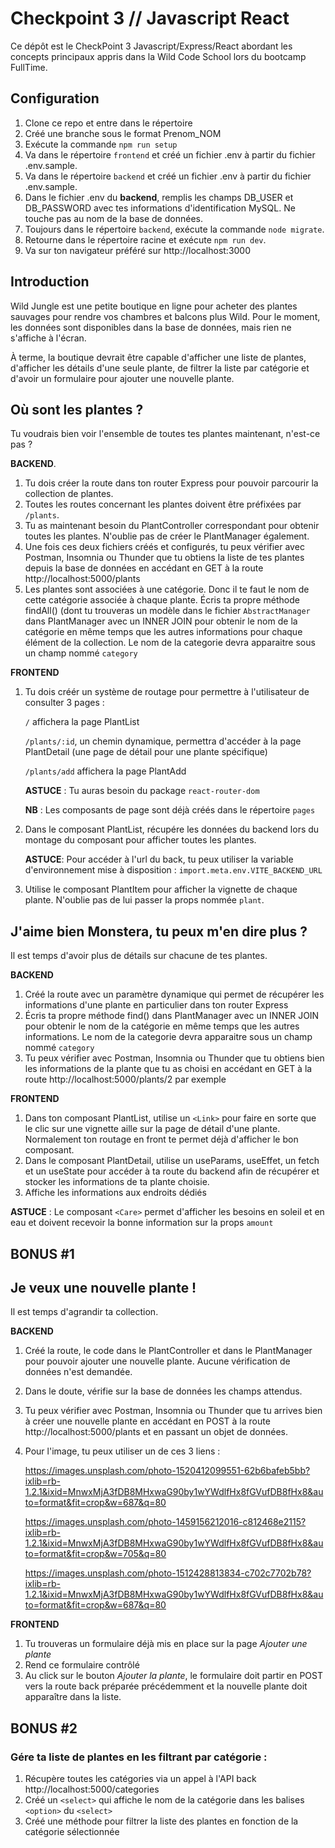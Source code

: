 # Checkpoint 3 // Javascript React

Ce dépôt est le CheckPoint 3 Javascript/Express/React abordant les concepts principaux appris dans la Wild Code School lors du bootcamp FullTime.

## Configuration
1. Clone ce repo et entre dans le répertoire
2. Créé une branche sous le format Prenom_NOM
3. Exécute la commande `npm run setup`
4. Va dans le répertoire `frontend` et créé un fichier .env à partir du fichier .env.sample.
5. Va dans le répertoire `backend` et créé un fichier .env à partir du fichier .env.sample.
6. Dans le fichier .env du **backend**, remplis les champs DB_USER et DB_PASSWORD avec tes informations d'identification MySQL. Ne touche pas au nom de la base de données.
7. Toujours dans le répertoire `backend`, exécute la commande `node migrate`.
8. Retourne dans le répertoire racine et exécute `npm run dev`.
9. Va sur ton navigateur préféré sur http://localhost:3000

## Introduction
Wild Jungle est une petite boutique en ligne pour acheter des plantes sauvages pour rendre vos chambres et balcons plus Wild.
Pour le moment, les données sont disponibles dans la base de données, mais rien ne s'affiche à l'écran.

À terme, la boutique devrait être capable d'afficher une liste de plantes, d'afficher les détails d'une seule plante, de filtrer la liste par catégorie et d'avoir un formulaire pour ajouter une nouvelle plante.

## Où sont les plantes ?
Tu voudrais bien voir l'ensemble de toutes tes plantes maintenant, n'est-ce pas ?

**BACKEND**.
1. Tu dois créer la route dans ton router Express pour pouvoir parcourir la collection de plantes.
2. Toutes les routes concernant les plantes doivent être préfixées par `/plants`.
3. Tu as maintenant besoin du PlantController correspondant pour obtenir toutes les plantes. N'oublie pas de créer le PlantManager également.
4. Une fois ces deux fichiers créés et configurés, tu peux vérifier avec Postman, Insomnia ou Thunder que tu obtiens la liste de tes plantes depuis la base de données en accédant en GET à la route http://localhost:5000/plants
5. Les plantes sont associées à une catégorie. Donc il te faut le nom de cette catégorie associée à chaque plante. Écris ta propre méthode findAll() (dont tu trouveras un modèle dans le fichier `AbstractManager` dans PlantManager avec un INNER JOIN pour obtenir le nom de la catégorie en même temps que les autres informations pour chaque élément de la collection. Le nom de la categorie devra apparaitre sous un champ nommé `category`

**FRONTEND**
1. Tu dois créér un système de routage pour permettre à l'utilisateur de consulter 3 pages :

    `/` affichera la page PlantList

    `/plants/:id`, un chemin dynamique, permettra d'accéder à la page PlantDetail (une page de détail pour une plante spécifique)

    `/plants/add` affichera la page PlantAdd

    **ASTUCE** : Tu auras besoin du package `react-router-dom`

    **NB** : Les composants de page sont déjà créés dans le répertoire `pages`

2. Dans le composant PlantList, récupére les données du backend lors du montage du composant pour afficher toutes les plantes.

    **ASTUCE**: Pour accéder à l'url du back, tu peux utiliser la variable d'environnement mise à disposition : `import.meta.env.VITE_BACKEND_URL`

3. Utilise le composant PlantItem pour afficher la vignette de chaque plante. N'oublie pas de lui passer la props nommée `plant`.

## J'aime bien Monstera, tu peux m'en dire plus ?
Il est temps d'avoir plus de détails sur chacune de tes plantes.

**BACKEND**
1. Créé la route avec un paramètre dynamique qui permet de récupérer les informations d'une plante en particulier dans ton router Express
2. Écris ta propre méthode find() dans PlantManager avec un INNER JOIN pour obtenir le nom de la catégorie en même temps que les autres informations. Le nom de la categorie devra apparaitre sous un champ nommé `category`
3. Tu peux vérifier avec Postman, Insomnia ou Thunder que tu obtiens bien les informations de la plante que tu as choisi en accédant en GET à la route http://localhost:5000/plants/2 par exemple

**FRONTEND**
1. Dans ton composant PlantList, utilise un `<Link>` pour faire en sorte que le clic sur une vignette aille sur la page de détail d'une plante. Normalement ton routage en front te permet déjà d'afficher le bon composant.
1. Dans le composant PlantDetail, utilise un useParams, useEffet, un fetch et un useState pour accéder à ta route du backend afin de récupérer et stocker les informations de ta plante choisie.
2. Affiche les informations aux endroits dédiés

**ASTUCE** : Le composant `<Care>` permet d'afficher les besoins en soleil et en eau et doivent recevoir la bonne information sur la props `amount`

## BONUS #1
## Je veux une nouvelle plante !
Il est temps d'agrandir ta collection.

**BACKEND**
1. Créé la route, le code dans le PlantController et dans le PlantManager pour pouvoir ajouter une nouvelle plante. Aucune vérification de données n'est demandée.
2. Dans le doute, vérifie sur la base de données les champs attendus.
3. Tu peux vérifier avec Postman, Insomnia ou Thunder que tu arrives bien à créer une nouvelle plante en accédant en POST à la route http://localhost:5000/plants et en passant un objet de données.
4. Pour l'image, tu peux utiliser un de ces 3 liens :

    https://images.unsplash.com/photo-1520412099551-62b6bafeb5bb?ixlib=rb-1.2.1&ixid=MnwxMjA3fDB8MHxwaG90by1wYWdlfHx8fGVufDB8fHx8&auto=format&fit=crop&w=687&q=80

    https://images.unsplash.com/photo-1459156212016-c812468e2115?ixlib=rb-1.2.1&ixid=MnwxMjA3fDB8MHxwaG90by1wYWdlfHx8fGVufDB8fHx8&auto=format&fit=crop&w=705&q=80

    https://images.unsplash.com/photo-1512428813834-c702c7702b78?ixlib=rb-1.2.1&ixid=MnwxMjA3fDB8MHxwaG90by1wYWdlfHx8fGVufDB8fHx8&auto=format&fit=crop&w=687&q=80

**FRONTEND**
1. Tu trouveras un formulaire déjà mis en place sur la page *Ajouter une plante*
2. Rend ce formulaire contrôlé
3. Au click sur le bouton *Ajouter la plante*, le formulaire doit partir en POST vers la route back préparée précédemment et la nouvelle plante doit apparaître dans la liste.

## BONUS #2
### Gére ta liste de plantes en les filtrant par catégorie :

1. Récupère toutes les catégories via un appel à l'API back http://localhost:5000/categories
2. Créé un `<select>` qui affiche le nom de la catégorie dans les balises `<option>` du `<select>`
3. Créé une méthode pour filtrer la liste des plantes en fonction de la catégorie sélectionnée
